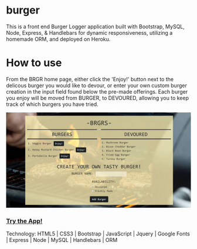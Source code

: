 # burger
This is a front end Burger Logger application built with Bootstrap, MySQL, Node, Express, & Handlebars for dynamic responsiveness, utilizing a homemade ORM, and deployed on Heroku.

# How to use
From the BRGR home page, either click the 'Enjoy!' button next to the delicous burger you would like to devour, or enter your own custom burger creation in the input field found below the pre-made offerings.  Each burger you enjoy will be moved from BURGER, to DEVOURED, allowing you to keep track of which burgers you have tried.

[![alt text](./public/assets/images/Burger-gif.gif "BRGR App")](https://secure-retreat-53732.herokuapp.com/)


### [Try the App!](https://secure-retreat-53732.herokuapp.com/)

Technology: HTML5 | CSS3 | Bootstrap | JavaScript | Jquery | Google Fonts | Express | Node | MySQL | Handlebars | ORM
